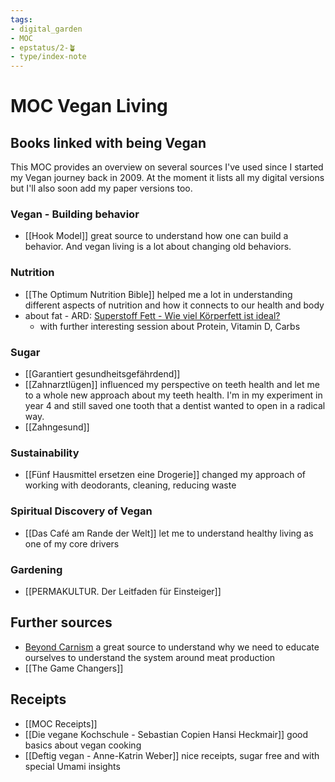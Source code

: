 ```yaml
---
tags: 
- digital_garden
- MOC
- epstatus/2-🪴
- type/index-note
---
```

# MOC Vegan Living

## Books linked with being Vegan
This MOC provides an overview on several sources I've used since I started my Vegan journey back in 2009. At the moment it lists all my digital versions but I'll also soon add my paper versions too.


### Vegan - Building behavior
+ [[Hook Model]] great source to understand how one can build a behavior. And vegan living is a lot about changing old behaviors.

### Nutrition
+ [[The Optimum Nutrition Bible]] helped me a lot in understanding different aspects of nutrition and how it connects to our health and body
+ about fat - ARD: [Superstoff Fett - Wie viel Körperfett ist ideal?](https://www.ardmediathek.de/video/superstoffe/superstoff-fett-wie-viel-koerperfett-ist-ideal/das-erste/Y3JpZDovL2Rhc2Vyc3RlLmRlL3N1cGVyc3RvZmYvOWVlZDdkODAtMThlYi00ZGEwLWI5OGEtZjlhNGM5MmQ0ZGEy)
	+ with further interesting session about Protein, Vitamin D, Carbs

### Sugar
+ [[Garantiert gesundheitsgefährdend]]
+ [[Zahnarztlügen]] influenced my perspective on teeth health and let me to a whole new approach about my teeth health. I'm in my experiment in year 4 and still saved one tooth that a dentist wanted to open in a radical way.
+ [[Zahngesund]]

### Sustainability
+ [[Fünf Hausmittel ersetzen eine Drogerie]] changed my approach of working with deodorants, cleaning, reducing waste 

### Spiritual Discovery of Vegan
+ [[Das Café am Rande der Welt]] let me to understand healthy living as one of my core drivers

### Gardening
+ [[PERMAKULTUR. Der Leitfaden für Einsteiger]]

## Further sources
+ [Beyond Carnism](https://carnism.org/) a great source to understand why we need to educate ourselves to understand the system around meat production
+ [[The Game Changers]]

## Receipts
+ [[MOC Receipts]]
+ [[Die vegane Kochschule - Sebastian Copien Hansi Heckmair]] good basics about vegan cooking
+ [[Deftig vegan - Anne-Katrin Weber]] nice receipts, sugar free and with special Umami insights